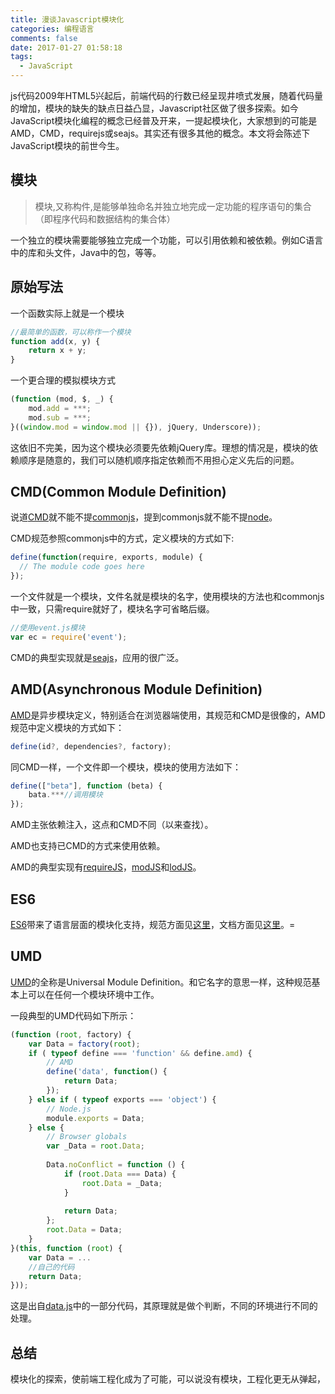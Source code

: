 ```yaml
---
title: 漫谈Javascript模块化
categories: 编程语言
comments: false
date: 2017-01-27 01:58:18
tags:
  - JavaScript 
---
```


js代码2009年HTML5兴起后，前端代码的行数已经呈现井喷式发展，随着代码量的增加，模块的缺失的缺点日益凸显，Javascript社区做了很多探索。如今JavaScript模块化编程的概念已经普及开来，一提起模块化，大家想到的可能是AMD，CMD，requirejs或seajs。其实还有很多其他的概念。本文将会陈述下JavaScript模块的前世今生。

<!--more-->

## 模块

> 模块,又称构件,是能够单独命名并独立地完成一定功能的程序语句的集合（即程序代码和数据结构的集合体）

一个独立的模块需要能够独立完成一个功能，可以引用依赖和被依赖。例如C语言中的库和头文件，Java中的包，等等。

## 原始写法

一个函数实际上就是一个模块

```javascript
//最简单的函数，可以称作一个模块
function add(x, y) {
	return x + y;
}
```

一个更合理的模拟模块方式

```javascript
(function (mod, $, _) {
	mod.add = ***;
	mod.sub = ***;
}((window.mod = window.mod || {}), jQuery, Underscore));
```

这依旧不完美，因为这个模块必须要先依赖jQuery库。理想的情况是，模块的依赖顺序是随意的，我们可以随机顺序指定依赖而不用担心定义先后的问题。



## CMD(Common Module Definition)

说道[CMD](https://github.com/cmdjs/specification)就不能不提[commonjs](http://wiki.commonjs.org/wiki/CommonJS)，提到commonjs就不能不提[node](http://nodejs.org/)。

CMD规范参照commonjs中的方式，定义模块的方式如下:

```javascript
define(function(require, exports, module) {
  // The module code goes here
});
```

一个文件就是一个模块，文件名就是模块的名字，使用模块的方法也和commonjs中一致，只需require就好了，模块名字可省略后缀。

```javascript
//使用event.js模块
var ec = require('event');
```

CMD的典型实现就是[seajs](http://seajs.org/)，应用的很广泛。



## AMD(Asynchronous Module Definition)

[AMD](https://github.com/amdjs/amdjs-api/wiki/AMD-(%E4%B8%AD%E6%96%87%E7%89%88))是异步模块定义，特别适合在浏览器端使用，其规范和CMD是很像的，AMD规范中定义模块的方式如下：

```javascript
define(id?, dependencies?, factory);
```

同CMD一样，一个文件即一个模块，模块的使用方法如下：

```javascript
define(["beta"], function (beta) {
	bata.***//调用模块
});
```

AMD主张依赖注入，这点和CMD不同（以来查找）。

AMD也支持已CMD的方式来使用依赖。

AMD的典型实现有[requireJS](http://requirejs.org/)，[modJS](https://github.com/fex-team/mod)和[lodJS](https://github.com/yanhaijing/lodjs)。



## ES6

[ES6](http://yanhaijing.com/es5/)带来了语言层面的模块化支持，规范方面见[这里](https://people.mozilla.org/~jorendorff/es6-draft.html#sec-module-namespace-exotic-objects)，文档方面见[这里](http://es6.ruanyifeng.com/#docs/class)。=



## UMD

[UMD](https://github.com/umdjs/umd)的全称是Universal Module Definition。和它名字的意思一样，这种规范基本上可以在任何一个模块环境中工作。

一段典型的UMD代码如下所示：

```javascript
(function (root, factory) {
    var Data = factory(root);
    if ( typeof define === 'function' && define.amd) {
        // AMD
        define('data', function() {
            return Data;
        });
    } else if ( typeof exports === 'object') {
        // Node.js
        module.exports = Data;
    } else {
        // Browser globals
        var _Data = root.Data;
        
        Data.noConflict = function () {
            if (root.Data === Data) {
                root.Data = _Data;
            }
            
            return Data;
        };
        root.Data = Data;
    }
}(this, function (root) {
	var Data = ...
	//自己的代码
	return Data;
}));
```

这是出自[data.js](https://github.com/yanhaijing/data.js)中的一部分代码，其原理就是做个判断，不同的环境进行不同的处理。



## 总结

模块化的探索，使前端工程化成为了可能，可以说没有模块，工程化更无从弹起，